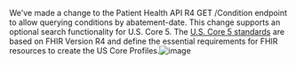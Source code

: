 We've made a change to the Patient Health API R4 GET /Condition endpoint to allow querying conditions by abatement-date. This change supports an optional search functionality for U.S. Core 5. The [U.S. Core 5 standards](http://hl7.org/fhir/us/core/STU6.1/ImplementationGuide-hl7.fhir.us.core.html) are based on FHIR Version R4 and define the essential requirements for FHIR resources to create the US Core Profiles.![image](https://github.com/department-of-veterans-affairs/developer-portal-content/assets/52933827/116dd9ac-046c-43ca-b310-0f5c4c6c5994)
